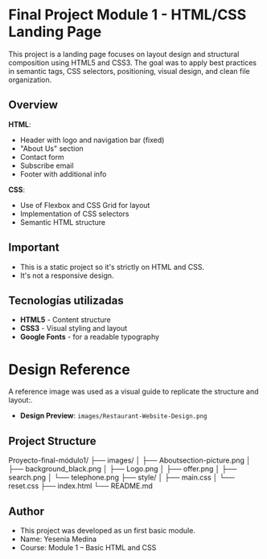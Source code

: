 # Final Project Module 1 - HTML/CSS Landing Page

This project is a landing page focuses on layout design and structural composition using HTML5 and CSS3. The goal was to apply best practices in semantic tags, CSS selectors, positioning, visual design, and clean file organization.

## Overview

**HTML**:

- Header with logo and navigation bar (fixed)
- "About Us" section
- Contact form
- Subscribe email
- Footer with additional info

**CSS**:

- Use of Flexbox and CSS Grid for layout
- Implementation of CSS selectors
- Semantic HTML structure

## Important

- This is a static project so it's strictly on HTML and CSS.
- It's not a responsive design.

## Tecnologías utilizadas

- **HTML5** - Content structure
- **CSS3** - Visual styling and layout
- **Google Fonts** - for a readable typography

# Design Reference

A reference image was used as a visual guide to replicate the structure and layout:.

- **Design Preview**: `images/Restaurant-Website-Design.png`

## Project Structure

Proyecto-final-módulo1/
├── images/
│ ├── Aboutsection-picture.png
│ ├── background_black.png
│ ├── Logo.png
│ ├── offer.png
│ ├── search.png
│ └── telephone.png
├── style/
│ ├── main.css
│ └── reset.css
├── index.html
└── README.md

## Author

- This project was developed as un first basic module.
- Name: Yesenia Medina
- Course: Module 1 – Basic HTML and CSS
